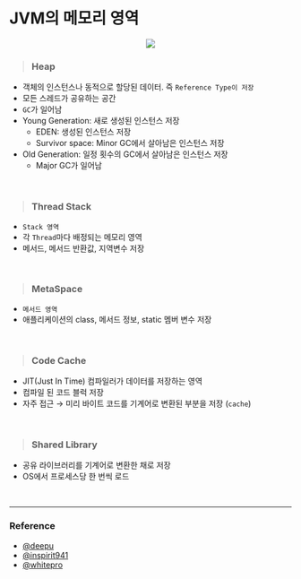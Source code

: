 # JVM의 메모리 영역

<div align=center>
    <img src='../../resources/java/jvm.png'>
</div>

> ### Heap

- 객체의 인스턴스나 동적으로 할당된 데이터. 즉 `Reference Type이 저장`
- 모든 스레드가 공유하는 공간
- `GC`가 일어남
- Young Generation: 새로 생성된 인스턴스 저장
  - EDEN: 생성된 인스턴스 저장
  - Survivor space: Minor GC에서 살아남은 인스턴스 저장
- Old Generation: 일정 횟수의 GC에서 살아남은 인스턴스 저장
  - Major GC가 일어남

<br>

> ### Thread Stack

- `Stack 영역`
- 각 `Thread`마다 배정되는 메모리 영역
- 메서드, 메서드 반환값, 지역변수 저장

<br>

> ### MetaSpace

- `메서드 영역`
- 애플리케이션의 class, 메서드 정보, static 멤버 변수 저장

<br>

> ### Code Cache

- JIT(Just In Time) 컴파일러가 데이터를 저장하는 영역
- 컴파일 된 코드 블럭 저장
- 자주 접근 → 미리 바이트 코드를 기계어로 변환된 부분을 저장 (`cache`)

<br>

> ### Shared Library

- 공유 라이브러리를 기계어로 변환한 채로 저장
- OS에서 프로세스당 한 번씩 로드

<br>

---

### Reference

- [@deepu](https://deepu.tech/memory-management-in-jvm/)
- [@inspirit941](https://inspirit941.tistory.com/294)
- [@whitepro](https://whitepro.tistory.com/458)
